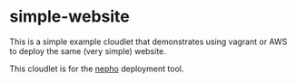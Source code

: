 simple-website
==============

This is a simple example cloudlet that demonstrates using vagrant or AWS to deploy the same (very simple) website.

This cloudlet is for the [nepho](http://github.com/huit/nepho) deployment tool.
